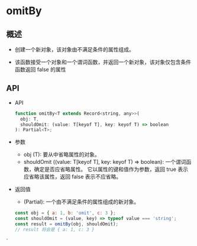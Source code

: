 # omitBy

## 概述

+ 创建一个新对象，该对象由不满足条件的属性组成。

+ 该函数接受一个对象和一个谓词函数，并返回一个新对象，该对象仅包含条件函数返回 false 的属性

## API

+ API

  ```js
  function omitBy<T extends Record<string, any>>(
    obj: T,
    shouldOmit: (value: T[keyof T], key: keyof T) => boolean
  ): Partial<T>;
  ```

+ 参数

  + obj (T): 要从中省略属性的对象。
  + shouldOmit ((value: T[keyof T], key: keyof T) => boolean): 一个谓词函数，确定是否应省略属性。 它以属性的键和值作为参数，返回 true 表示应省略该属性，返回 false 表示不应省略。

+ 返回值

  + (Partial<T>): 一个由不满足条件的属性组成的新对象。

  ```js
  const obj = { a: 1, b: 'omit', c: 3 };
  const shouldOmit = (value, key) => typeof value === 'string';
  const result = omitBy(obj, shouldOmit);
  // result 将会是 { a: 1, c: 3 }
  ```
`